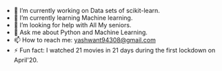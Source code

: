 - 🔭 I’m currently working on Data sets of scikit-learn.
- 🌱 I’m currently learning Machine learning.
- 🤔 I’m looking for help with All My seniors.
- 💬 Ask me about Python and Machine Learning.
- 📫 How to reach me: yashwant94308@gmail.com
- ⚡ Fun fact:  I watched 21 movies in 21 days during the first lockdown on April'20.

